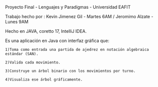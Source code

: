 Proyecto Final - Lenguajes y Paradigmas - Universidad EAFIT


Trabajo hecho por : Kevin Jimenez Gil - Martes 6AM / Jeromimo Alzate - Lunes 9AM

Hecho en JAVA, coretto 17, IntelliJ IDEA.

Es una aplicación en Java con interfaz gráfica que:

    1)Toma como entrada una partida de ajedrez en notación algebraica estándar (SAN).

    2)Valida cada movimiento.

    3)Construye un árbol binario con los movimientos por turno.

    4)Visualiza ese árbol gráficamente.

